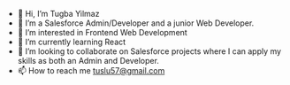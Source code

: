 - 👋 Hi, I’m Tugba Yilmaz
- 🔭 I’m a Salesforce Admin/Developer and a junior Web Developer.
- 👀 I’m interested in Frontend Web Development
- 🌱 I’m currently learning React
- 👯 I’m looking to collaborate on Salesforce projects where I can apply my skills as both an Admin and Developer.
- 📫 How to reach me tuslu57@gmail.com


<!---
Tugba-Yilmaz/Tugba-Yilmaz is a ✨ special ✨ repository because its `README.md` (this file) appears on your GitHub profile.
You can click the Preview link to take a look at your changes.
--->
